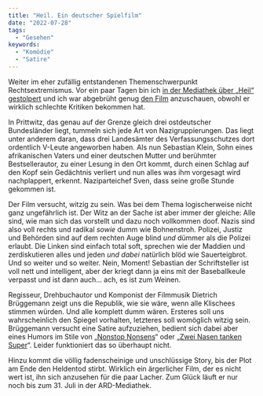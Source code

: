 ```yaml
---
title: "Heil. Ein deutscher Spielfilm"
date: "2022-07-28"
tags:
  - "Gesehen"
keywords:
  - "Komödie"
  - "Satire"
---
```


Weiter im eher zufällig entstandenen Themenschwerpunkt Rechtsextremismus. Vor ein paar Tagen bin ich [in der Mediathek über „Heil“ gestolpert](https://www.ardmediathek.de/video/filme-im-ersten/heil/das-erste/Y3JpZDovL2Rhc2Vyc3RlLmRlL2Zlcm5zZWhmaWxtZSBpbSBlcnN0ZW4vMjEzNGRlNDAtZjllYS00YzUzLWFhMDctZjM5NDhkMjhkY2Iw) und ich war abgebrüht genug [den Film](https://de.wikipedia.org/wiki/Heil_(Film)) anzuschauen, obwohl er wirklich schlechte Kritiken bekommen hat.

In Prittwitz, das genau auf der Grenze gleich drei ostdeutscher Bundesländer liegt, tummeln sich jede Art von Nazigruppierungen. Das liegt unter anderem daran, dass drei Landesämter des Verfassungsschutzes dort ordentlich V-Leute angeworben haben. Als nun Sebastian Klein, Sohn eines afrikanischen Vaters und einer deutschen Mutter und berühmter Bestsellerautor, zu einer Lesung in den Ort kommt, durch einen Schlag auf den Kopf sein Gedächtnis verliert und nun alles was ihm vorgesagt wird nachplappert, erkennt. Naziparteichef Sven, dass seine große Stunde gekommen ist.

Der Film versucht, witzig zu sein. Was bei dem Thema logischerweise nicht ganz ungefährlich ist. Der Witz an der Sache ist aber immer der gleiche: Alle sind, wie man sich das vorstellt und dazu noch vollkommen doof. Nazis sind also voll rechts und radikal _sowie_ dumm wie Bohnenstroh. Polizei, Justiz und Behörden sind auf dem rechten Auge blind _und_ dümmer als die Polizei erlaubt. Die Linken sind einfach total soft, sprechen wie der Maddien und zerdiskutieren alles und jeden _und dabei_ natürlich blöd wie Sauerteigbrot. Und so weiter und so weiter. Nein, Moment! Sebastian der Schriftsteller ist voll nett und intelligent, aber der kriegt dann ja eins mit der Baseballkeule verpasst und ist dann auch… ach, es ist zum Weinen.

Regisseur, Drehbuchautor und Komponist der Filmmusik Dietrich Brüggemann zeigt uns die Republik, wie sie wäre, wenn alle Klischees stimmen würden. Und alle komplett dumm wären. Ersteres soll uns wahrscheinlich den Spiegel vorhalten, letzteres soll womöglich witzig sein. Brüggemann versucht eine Satire aufzuziehen, bedient sich dabei aber eines Humors im Stile von „[Nonstop Nonsens](https://www.youtube.com/watch?v=iZNOk7upy7A)“ oder „[Zwei Nasen tanken Super](https://www.youtube.com/watch?v=C63Hytb9Mik)“. Leider funktioniert das so überhaupt nicht.

Hinzu kommt die völlig fadenscheinige und unschlüssige Story, bis der Plot am Ende den Heldentod stirbt. Wirklich ein ärgerlicher Film, der es nicht wert ist, ihn sich anzusehen für die paar Lacher. Zum Glück läuft er nur noch bis zum 31. Juli in der ARD-Mediathek.
